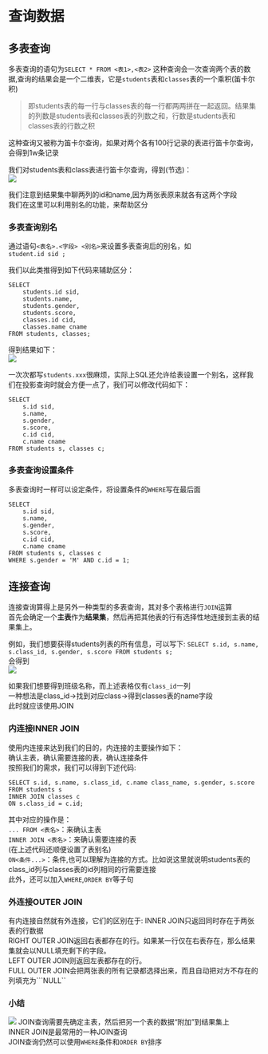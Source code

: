# 查询数据  

## 多表查询    
多表查询的语句为```SELECT * FROM <表1>,<表2>``` 
这种查询会一次查询两个表的数据,查询的结果会是一个二维表，它是```students```表和```classes```表的一个乘积(笛卡尔积)  
> 即students表的每一行与classes表的每一行都两两拼在一起返回。结果集的列数是students表和classes表的列数之和，行数是students表和classes表的行数之积   

这种查询又被称为笛卡尔查询，如果对两个各有100行记录的表进行笛卡尔查询，会得到1w条记录   

我们对students表和class表进行笛卡尔查询，得到(节选)：   
![](https://i.bmp.ovh/imgs/2022/03/6079606a085abf3c.png)    

我们注意到结果集中聊两列的id和name,因为两张表原来就各有这两个字段   
我们在这里可以利用别名的功能，来帮助区分    

### 多表查询别名
通过语句```<表名>.<字段> <别名>```来设置多表查询后的别名，如    
```student.id sid ; ``` 

我们以此类推得到如下代码来辅助区分：    
```
SELECT
    students.id sid,
    students.name,
    students.gender,
    students.score,
    classes.id cid,
    classes.name cname
FROM students, classes;
``` 
得到结果如下：  
![](https://i.bmp.ovh/imgs/2022/03/dcd194bc598fa0b0.png)    

一次次都写```students.xxx```很麻烦，实际上SQL还允许给表设置一个别名，这样我们在投影查询时就会方便一点了，我们可以修改代码如下： 
```
SELECT
    s.id sid,
    s.name,
    s.gender,
    s.score,
    c.id cid,
    c.name cname
FROM students s, classes c;
``` 

### 多表查询设置条件    
多表查询时一样可以设定条件，将设置条件的```WHERE```写在最后面   
```
SELECT
    s.id sid,
    s.name,
    s.gender,
    s.score,
    c.id cid,
    c.name cname
FROM students s, classes c
WHERE s.gender = 'M' AND c.id = 1;
```

## 连接查询 
连接查询算得上是另外一种类型的多表查询，其对多个表格进行```JOIN```运算  
首先会确定一个**主表**作为**结果集**，然后再把其他表的行有选择性地连接到主表的结果集上。    

例如，我们想要获得students列表的所有信息，可以写下: 
```SELECT s.id, s.name, s.class_id, s.gender, s.score FROM students s;```   
会得到  
![](https://s2.loli.net/2022/03/09/2EazYmAg7tfOvdG.png) 

如果我们想要得到班级名称，而上述表格仅有```class_id```一列  
一种想法是class_id->找到对应class->得到classes表的name字段  
此时就应该使用JOIN  

### 内连接INNER JOIN  
使用内连接来达到我们的目的，内连接的主要操作如下：  
确认主表，确认需要连接的表，确认连接条件    
按照我们的需求，我们可以得到下述代码:   
```
SELECT s.id, s.name, s.class_id, c.name class_name, s.gender, s.score
FROM students s
INNER JOIN classes c
ON s.class_id = c.id;
```
其中对应的操作是：  
```... FROM <表名>```：来确认主表   
```INNER JOIN <表名>```：来确认需要连接的表     
(在上述代码还顺便设置了表别名)  
```ON<条件...>```：条件,也可以理解为连接的方式。比如说这里就说明students表的class_id列与classes表的id列相同的行需要连接    
此外，还可以加入```WHERE```,```ORDER BY```等子句    

### 外连接OUTER JOIN    
有内连接自然就有外连接，它们的区别在于: 
INNER JOIN只返回同时存在于两张表的行数据    
RIGHT OUTER JOIN返回右表都存在的行。如果某一行仅在右表存在，那么结果集就会以NULL填充剩下的字段。    
LEFT OUTER JOIN则返回左表都存在的行。   
FULL OUTER JOIN会把两张表的所有记录都选择出来，而且自动把对方不存在的列填充为```NULL``  

### 小结
![](https://s2.loli.net/2022/03/11/FAxUh9oC38lDZp5.png) 
JOIN查询需要先确定主表，然后把另一个表的数据“附加”到结果集上    
INNER JOIN是最常用的一种JOIN查询    
JOIN查询仍然可以使用```WHERE```条件和```ORDER BY```排序 